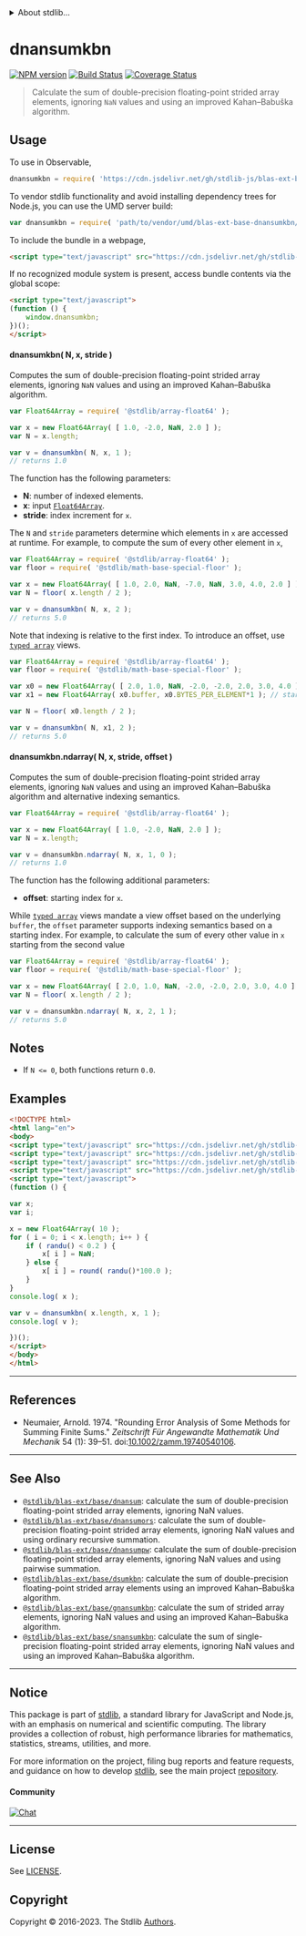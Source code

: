 <!--

@license Apache-2.0

Copyright (c) 2020 The Stdlib Authors.

Licensed under the Apache License, Version 2.0 (the "License");
you may not use this file except in compliance with the License.
You may obtain a copy of the License at

   http://www.apache.org/licenses/LICENSE-2.0

Unless required by applicable law or agreed to in writing, software
distributed under the License is distributed on an "AS IS" BASIS,
WITHOUT WARRANTIES OR CONDITIONS OF ANY KIND, either express or implied.
See the License for the specific language governing permissions and
limitations under the License.

-->


<details>
  <summary>
    About stdlib...
  </summary>
  <p>We believe in a future in which the web is a preferred environment for numerical computation. To help realize this future, we've built stdlib. stdlib is a standard library, with an emphasis on numerical and scientific computation, written in JavaScript (and C) for execution in browsers and in Node.js.</p>
  <p>The library is fully decomposable, being architected in such a way that you can swap out and mix and match APIs and functionality to cater to your exact preferences and use cases.</p>
  <p>When you use stdlib, you can be absolutely certain that you are using the most thorough, rigorous, well-written, studied, documented, tested, measured, and high-quality code out there.</p>
  <p>To join us in bringing numerical computing to the web, get started by checking us out on <a href="https://github.com/stdlib-js/stdlib">GitHub</a>, and please consider <a href="https://opencollective.com/stdlib">financially supporting stdlib</a>. We greatly appreciate your continued support!</p>
</details>

# dnansumkbn

[![NPM version][npm-image]][npm-url] [![Build Status][test-image]][test-url] [![Coverage Status][coverage-image]][coverage-url] <!-- [![dependencies][dependencies-image]][dependencies-url] -->

> Calculate the sum of double-precision floating-point strided array elements, ignoring `NaN` values and using an improved Kahan–Babuška algorithm.

<section class="intro">

</section>

<!-- /.intro -->



<section class="usage">

## Usage

To use in Observable,

```javascript
dnansumkbn = require( 'https://cdn.jsdelivr.net/gh/stdlib-js/blas-ext-base-dnansumkbn@umd/browser.js' )
```

To vendor stdlib functionality and avoid installing dependency trees for Node.js, you can use the UMD server build:

```javascript
var dnansumkbn = require( 'path/to/vendor/umd/blas-ext-base-dnansumkbn/index.js' )
```

To include the bundle in a webpage,

```html
<script type="text/javascript" src="https://cdn.jsdelivr.net/gh/stdlib-js/blas-ext-base-dnansumkbn@umd/browser.js"></script>
```

If no recognized module system is present, access bundle contents via the global scope:

```html
<script type="text/javascript">
(function () {
    window.dnansumkbn;
})();
</script>
```

#### dnansumkbn( N, x, stride )

Computes the sum of double-precision floating-point strided array elements, ignoring `NaN` values and using an improved Kahan–Babuška algorithm.

```javascript
var Float64Array = require( '@stdlib/array-float64' );

var x = new Float64Array( [ 1.0, -2.0, NaN, 2.0 ] );
var N = x.length;

var v = dnansumkbn( N, x, 1 );
// returns 1.0
```

The function has the following parameters:

-   **N**: number of indexed elements.
-   **x**: input [`Float64Array`][@stdlib/array/float64].
-   **stride**: index increment for `x`.

The `N` and `stride` parameters determine which elements in `x` are accessed at runtime. For example, to compute the sum of every other element in `x`,

```javascript
var Float64Array = require( '@stdlib/array-float64' );
var floor = require( '@stdlib/math-base-special-floor' );

var x = new Float64Array( [ 1.0, 2.0, NaN, -7.0, NaN, 3.0, 4.0, 2.0 ] );
var N = floor( x.length / 2 );

var v = dnansumkbn( N, x, 2 );
// returns 5.0
```

Note that indexing is relative to the first index. To introduce an offset, use [`typed array`][mdn-typed-array] views.

<!-- eslint-disable stdlib/capitalized-comments -->

```javascript
var Float64Array = require( '@stdlib/array-float64' );
var floor = require( '@stdlib/math-base-special-floor' );

var x0 = new Float64Array( [ 2.0, 1.0, NaN, -2.0, -2.0, 2.0, 3.0, 4.0 ] );
var x1 = new Float64Array( x0.buffer, x0.BYTES_PER_ELEMENT*1 ); // start at 2nd element

var N = floor( x0.length / 2 );

var v = dnansumkbn( N, x1, 2 );
// returns 5.0
```

#### dnansumkbn.ndarray( N, x, stride, offset )

Computes the sum of double-precision floating-point strided array elements, ignoring `NaN` values and using an improved Kahan–Babuška algorithm and alternative indexing semantics.

```javascript
var Float64Array = require( '@stdlib/array-float64' );

var x = new Float64Array( [ 1.0, -2.0, NaN, 2.0 ] );
var N = x.length;

var v = dnansumkbn.ndarray( N, x, 1, 0 );
// returns 1.0
```

The function has the following additional parameters:

-   **offset**: starting index for `x`.

While [`typed array`][mdn-typed-array] views mandate a view offset based on the underlying `buffer`, the `offset` parameter supports indexing semantics based on a starting index. For example, to calculate the sum of every other value in `x` starting from the second value

```javascript
var Float64Array = require( '@stdlib/array-float64' );
var floor = require( '@stdlib/math-base-special-floor' );

var x = new Float64Array( [ 2.0, 1.0, NaN, -2.0, -2.0, 2.0, 3.0, 4.0 ] );
var N = floor( x.length / 2 );

var v = dnansumkbn.ndarray( N, x, 2, 1 );
// returns 5.0
```

</section>

<!-- /.usage -->

<section class="notes">

## Notes

-   If `N <= 0`, both functions return `0.0`.

</section>

<!-- /.notes -->

<section class="examples">

## Examples

<!-- eslint no-undef: "error" -->

```html
<!DOCTYPE html>
<html lang="en">
<body>
<script type="text/javascript" src="https://cdn.jsdelivr.net/gh/stdlib-js/random-base-randu@umd/browser.js"></script>
<script type="text/javascript" src="https://cdn.jsdelivr.net/gh/stdlib-js/math-base-special-round@umd/browser.js"></script>
<script type="text/javascript" src="https://cdn.jsdelivr.net/gh/stdlib-js/array-float64@umd/browser.js"></script>
<script type="text/javascript" src="https://cdn.jsdelivr.net/gh/stdlib-js/blas-ext-base-dnansumkbn@umd/browser.js"></script>
<script type="text/javascript">
(function () {

var x;
var i;

x = new Float64Array( 10 );
for ( i = 0; i < x.length; i++ ) {
    if ( randu() < 0.2 ) {
        x[ i ] = NaN;
    } else {
        x[ i ] = round( randu()*100.0 );
    }
}
console.log( x );

var v = dnansumkbn( x.length, x, 1 );
console.log( v );

})();
</script>
</body>
</html>
```

</section>

<!-- /.examples -->

* * *

<section class="references">

## References

-   Neumaier, Arnold. 1974. "Rounding Error Analysis of Some Methods for Summing Finite Sums." _Zeitschrift Für Angewandte Mathematik Und Mechanik_ 54 (1): 39–51. doi:[10.1002/zamm.19740540106][@neumaier:1974a].

</section>

<!-- /.references -->

<!-- Section for related `stdlib` packages. Do not manually edit this section, as it is automatically populated. -->

<section class="related">

* * *

## See Also

-   <span class="package-name">[`@stdlib/blas-ext/base/dnansum`][@stdlib/blas/ext/base/dnansum]</span><span class="delimiter">: </span><span class="description">calculate the sum of double-precision floating-point strided array elements, ignoring NaN values.</span>
-   <span class="package-name">[`@stdlib/blas-ext/base/dnansumors`][@stdlib/blas/ext/base/dnansumors]</span><span class="delimiter">: </span><span class="description">calculate the sum of double-precision floating-point strided array elements, ignoring NaN values and using ordinary recursive summation.</span>
-   <span class="package-name">[`@stdlib/blas-ext/base/dnansumpw`][@stdlib/blas/ext/base/dnansumpw]</span><span class="delimiter">: </span><span class="description">calculate the sum of double-precision floating-point strided array elements, ignoring NaN values and using pairwise summation.</span>
-   <span class="package-name">[`@stdlib/blas-ext/base/dsumkbn`][@stdlib/blas/ext/base/dsumkbn]</span><span class="delimiter">: </span><span class="description">calculate the sum of double-precision floating-point strided array elements using an improved Kahan–Babuška algorithm.</span>
-   <span class="package-name">[`@stdlib/blas-ext/base/gnansumkbn`][@stdlib/blas/ext/base/gnansumkbn]</span><span class="delimiter">: </span><span class="description">calculate the sum of strided array elements, ignoring NaN values and using an improved Kahan–Babuška algorithm.</span>
-   <span class="package-name">[`@stdlib/blas-ext/base/snansumkbn`][@stdlib/blas/ext/base/snansumkbn]</span><span class="delimiter">: </span><span class="description">calculate the sum of single-precision floating-point strided array elements, ignoring NaN values and using an improved Kahan–Babuška algorithm.</span>

</section>

<!-- /.related -->

<!-- Section for all links. Make sure to keep an empty line after the `section` element and another before the `/section` close. -->


<section class="main-repo" >

* * *

## Notice

This package is part of [stdlib][stdlib], a standard library for JavaScript and Node.js, with an emphasis on numerical and scientific computing. The library provides a collection of robust, high performance libraries for mathematics, statistics, streams, utilities, and more.

For more information on the project, filing bug reports and feature requests, and guidance on how to develop [stdlib][stdlib], see the main project [repository][stdlib].

#### Community

[![Chat][chat-image]][chat-url]

---

## License

See [LICENSE][stdlib-license].


## Copyright

Copyright &copy; 2016-2023. The Stdlib [Authors][stdlib-authors].

</section>

<!-- /.stdlib -->

<!-- Section for all links. Make sure to keep an empty line after the `section` element and another before the `/section` close. -->

<section class="links">

[npm-image]: http://img.shields.io/npm/v/@stdlib/blas-ext-base-dnansumkbn.svg
[npm-url]: https://npmjs.org/package/@stdlib/blas-ext-base-dnansumkbn

[test-image]: https://github.com/stdlib-js/blas-ext-base-dnansumkbn/actions/workflows/test.yml/badge.svg?branch=main
[test-url]: https://github.com/stdlib-js/blas-ext-base-dnansumkbn/actions/workflows/test.yml?query=branch:main

[coverage-image]: https://img.shields.io/codecov/c/github/stdlib-js/blas-ext-base-dnansumkbn/main.svg
[coverage-url]: https://codecov.io/github/stdlib-js/blas-ext-base-dnansumkbn?branch=main

<!--

[dependencies-image]: https://img.shields.io/david/stdlib-js/blas-ext-base-dnansumkbn.svg
[dependencies-url]: https://david-dm.org/stdlib-js/blas-ext-base-dnansumkbn/main

-->

[chat-image]: https://img.shields.io/gitter/room/stdlib-js/stdlib.svg
[chat-url]: https://app.gitter.im/#/room/#stdlib-js_stdlib:gitter.im

[stdlib]: https://github.com/stdlib-js/stdlib

[stdlib-authors]: https://github.com/stdlib-js/stdlib/graphs/contributors

[umd]: https://github.com/umdjs/umd
[es-module]: https://developer.mozilla.org/en-US/docs/Web/JavaScript/Guide/Modules

[deno-url]: https://github.com/stdlib-js/blas-ext-base-dnansumkbn/tree/deno
[umd-url]: https://github.com/stdlib-js/blas-ext-base-dnansumkbn/tree/umd
[esm-url]: https://github.com/stdlib-js/blas-ext-base-dnansumkbn/tree/esm
[branches-url]: https://github.com/stdlib-js/blas-ext-base-dnansumkbn/blob/main/branches.md

[stdlib-license]: https://raw.githubusercontent.com/stdlib-js/blas-ext-base-dnansumkbn/main/LICENSE

[@stdlib/array/float64]: https://github.com/stdlib-js/array-float64/tree/umd

[mdn-typed-array]: https://developer.mozilla.org/en-US/docs/Web/JavaScript/Reference/Global_Objects/TypedArray

[@neumaier:1974a]: https://doi.org/10.1002/zamm.19740540106

<!-- <related-links> -->

[@stdlib/blas/ext/base/dnansum]: https://github.com/stdlib-js/blas-ext-base-dnansum/tree/umd

[@stdlib/blas/ext/base/dnansumors]: https://github.com/stdlib-js/blas-ext-base-dnansumors/tree/umd

[@stdlib/blas/ext/base/dnansumpw]: https://github.com/stdlib-js/blas-ext-base-dnansumpw/tree/umd

[@stdlib/blas/ext/base/dsumkbn]: https://github.com/stdlib-js/blas-ext-base-dsumkbn/tree/umd

[@stdlib/blas/ext/base/gnansumkbn]: https://github.com/stdlib-js/blas-ext-base-gnansumkbn/tree/umd

[@stdlib/blas/ext/base/snansumkbn]: https://github.com/stdlib-js/blas-ext-base-snansumkbn/tree/umd

<!-- </related-links> -->

</section>

<!-- /.links -->
